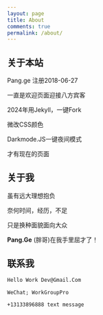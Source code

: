 ```yaml
---
layout: page
title: About
comments: true
permalink: /about/
---
```


## 关于本站

Pang.ge 注册2018-06-27

一直是欢迎页面迎接八方宾客

2024年用Jekyll，一键Fork

微改CSS颜色

Darkmode.JS一键夜间模式

才有现在的页面

## 关于我

虽有远大理想抱负

奈何时间，经历，不足

只是换种面貌面向大众

**Pang.Ge** (胖哥)在我手里屈才了！

## 联系我

```html
Hello Work Dev@Gmail.Com
```

```html
WeChat; WorkGroupPro
```

```html
+13133896888 text message
```
